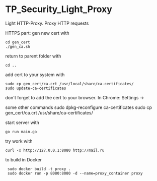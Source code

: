 # TP_Security_Light_Proxy

Light HTTP-Proxy. Proxy HTTP requests

HTTPS part:
gen new cert with 
```
cd gen_cert
./gen_ca.sh
```
return to parent folder with
```
cd ..
```
add cert to your system with
```
sudo cp gen_cert/ca.crt /usr/local/share/ca-certificates/
sudo update-ca-certificates
```

don't forget to add the cert to your browser. In Chrome:
Settings ->

some other commands
sudo dpkg-reconfigure ca-certificates
sudo cp gen_cert/ca.crt /usr/share/ca-certificates/

start server with 

```
go run main.go
```

try work with 
```
curl -x http://127.0.0.1:8080 http://mail.ru

```

to build in Docker
```
 sudo docker build -t proxy .
 sudo docker run -p 8080:8080 -d --name=proxy_container proxy
```



